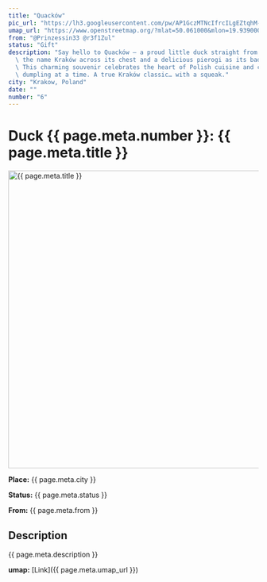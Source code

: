 ```yaml
---
title: "Quacków"
pic_url: "https://lh3.googleusercontent.com/pw/AP1GczMTNcIfrcILgEZtqhM-5_-TnNtl12DW_F6OfasD-PyC5Ht9indptdVAxqbjqywIvobXzlphF0IXIb9UfZvdHVhBEIayC5HyhLcIxyep8Fcm7XaB7jw2lqbA6Dekxr-3DZ-3e625BX81MDlcWUct2K3qxg=w1081-h1441-s-no-gm"
umap_url: "https://www.openstreetmap.org/?mlat=50.061000&mlon=19.939000#map=16/50.061000/19.939000"
from: "@Prinzessin33 @r3f1Zul"
status: "Gift"
description: "Say hello to Quacków – a proud little duck straight from Poland, wearing\
  \ the name Kraków across its chest and a delicious pierogi as its badge of honor.\
  \ This charming souvenir celebrates the heart of Polish cuisine and culture, one\
  \ dumpling at a time. A true Kraków classic… with a squeak."
city: "Krakow, Poland"
date: ""
number: "6"
---
```

# Duck {{ page.meta.number }}: {{ page.meta.title }}

<img src="{{ page.meta.pic_url }}" alt="{{ page.meta.title }}" width="600">

**Place:** {{ page.meta.city }}

**Status:** {{ page.meta.status }}

**From:** {{ page.meta.from }}

## Description

{{ page.meta.description }}

**umap:** [Link]({{ page.meta.umap_url }})
